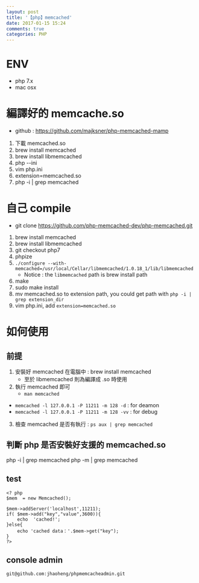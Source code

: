 ```yaml
---
layout: post
title: '【php】memcached'
date: 2017-01-15 15:24
comments: true
categories: PHP
---
```

# ENV
- php 7.x 
- mac osx

# 編譯好的 memcache.so
- github : https://github.com/majksner/php-memcached-mamp

1. 下載 memcached.so
2. brew install memcached
3. brew install libmemcached
4. php --ini
5. vim php.ini
6. extension=memcached.so
7. php -i | grep memcached


# 自己 compile

- git clone https://github.com/php-memcached-dev/php-memcached.git

1. brew install memcached
2. brew install libmemcached
3. git checkout php7
4. phpize
5. `./configure --with-memcached=/usr/local/Cellar/libmemcached/1.0.18_1/lib/libmemcached`
	- Notice : the `libmemcached` path is brew install path
6. make
7. sudo make install
8. mv memcached.so to extension path, you could get path with `php -i | grep extension_dir`
9. vim php.ini, add `extension=memcached.so`


# 如何使用

## 前提
1. 安裝好 memcached 在電腦中 : brew install memcached
	- 至於 libmemcached 則為編譯成 .so 時使用
2. 執行 memcached 即可
	- `man memcached`
  - `memcached -l 127.0.0.1 -P 11211 -m 128 -d` : for deamon
  - `memcached -l 127.0.0.1 -P 11211 -m 128 -vv` : for debug
3. 檢查 memcached 是否有執行 : `ps aux | grep memcached`

## 判斷 php 是否安裝好支援的 memcached.so

php -i | grep memcached
php -m | grep memcached

## test
```
<? php
$mem  = new Memcached();

$mem->addServer('localhost',11211);
if( $mem->add("key","value",3600)){
    echo  'cached!';
}else{
    echo 'cached data：'.$mem->get("key");
}
?>
```

## console admin

`git@github.com:jhaoheng/phpmemcacheadmin.git`